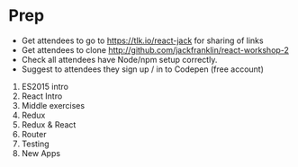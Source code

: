 # Prep

- Get attendees to go to https://tlk.io/react-jack for sharing of links
- Get attendees to clone http://github.com/jackfranklin/react-workshop-2
- Check all attendees have Node/npm setup correctly.
- Suggest to attendees they sign up / in to Codepen (free account)

1. ES2015 intro
2. React Intro
3. Middle exercises
4. Redux
5. Redux & React
6. Router
7. Testing
8. New Apps
